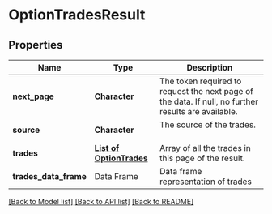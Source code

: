 # OptionTradesResult

[//]: # (CLASS:IntrinioSDK::OptionTradesResult)

[//]: # (KIND:object)

## Properties

[//]: # (START_DEFINITION)

Name | Type | Description
------------ | ------------- | -------------
**next_page** | **Character** | The token required to request the next page of the data. If null, no further results are available. &nbsp;
**source** | **Character** | The source of the trades. &nbsp;
**trades** | [**List of OptionTrades**](OptionTrades.md) | Array of all the trades in this page of the result. &nbsp;
**trades_data_frame** | Data Frame | Data frame representation of trades

[//]: # (END_DEFINITION)


[//]: # (CONTAINED_CLASS:IntrinioSDK::OptionTrades)


[[Back to Model list]](../README.md#documentation-for-models) [[Back to API list]](../README.md#documentation-for-api-endpoints) [[Back to README]](../README.md)


